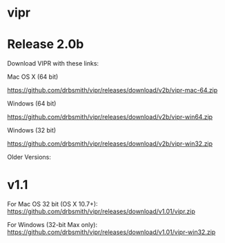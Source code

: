 # vipr

# Release 2.0b

Download VIPR with these links:

Mac OS X (64 bit)

https://github.com/drbsmith/vipr/releases/download/v2b/vipr-mac-64.zip

Windows (64 bit)

https://github.com/drbsmith/vipr/releases/download/v2b/vipr-win64.zip

Windows (32 bit)

https://github.com/drbsmith/vipr/releases/download/v2b/vipr-win32.zip



Older Versions:

# v1.1

For Mac OS 32 bit (OS X 10.7+):
https://github.com/drbsmith/vipr/releases/download/v1.01/vipr.zip

For Windows (32-bit Max only):
https://github.com/drbsmith/vipr/releases/download/v1.01/vipr-win32.zip
